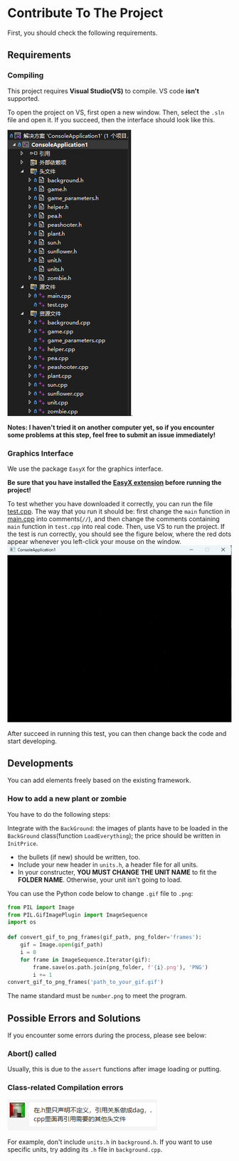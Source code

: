 # Contribute To The Project
First, you should check the following requirements.
## Requirements

### Compiling
This project requires **Visual Studio(VS)** to compile. VS code **isn't** supported.

To open the project on VS, first open a new window. Then, select the `.sln` file and open it. If you succeed, then the interface should look like this.

![this](/docs/pictures/VS_studio.png).

**Notes: I haven't tried it on another computer yet, so if you encounter some problems at this step, feel free to submit an issue immediately!**

### Graphics Interface

We use the package `EasyX` for the graphics interface. 

**Be sure that you have installed the [EasyX extension](https://easyx.cn/) before running the project!**

To test whether you have downloaded it correctly, you can run the file [test.cpp](/test.cpp). The way that you run it should be: first change the `main` function in [main.cpp](/main.cpp) into comments(`//`), and then change the comments containing `main` function in `test.cpp` into real code. Then, use VS to run the project. If the test is run correctly, you should see the figure below, where the red dots appear whenever you left-click your mouse on the window.
![figure](/docs/pictures/test.png)

After succeed in running this test, you can then change back the code and start developing.

## Developments


You can add elements freely based on the existing framework. 

### How to add a new plant or zombie

You have to do the following steps:

Integrate with the `BackGround`: the images of plants have to be loaded in the `BackGround` class(function `LoadEverything`); the price should be written in `InitPrice`.
- the bullets (if new) should be written, too.
- Include your new header in `units.h`, a header file for all units.
- In your constructer, **YOU MUST CHANGE THE UNIT NAME** to fit the **FOLDER NAME**. Otherwise, your unit isn't going to load.


You can use the Python code below to change `.gif` file to `.png`:
```python
from PIL import Image
from PIL.GifImagePlugin import ImageSequence
import os

def convert_gif_to_png_frames(gif_path, png_folder='frames'):
    gif = Image.open(gif_path)
    i = 0
    for frame in ImageSequence.Iterator(gif):
        frame.save(os.path.join(png_folder, f'{i}.png'), 'PNG')
        i += 1
convert_gif_to_png_frames('path_to_your_gif.gif')
```

The name standard must be `number.png` to meet the program.

## Possible Errors and Solutions
If you encounter some errors during the process, please see below:

### Abort() called

Usually, this is due to the `assert` functions after image loading or putting.

### Class-related Compilation errors

![quote](/docs/pictures/quote.png)

For example, don't include `units.h` in `background.h`. If you want to use specific units, try adding its `.h` file in `background.cpp`.
